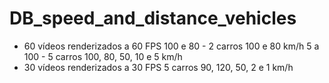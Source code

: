 # DB_speed_and_distance_vehicles


- 60 vídeos renderizados a 60 FPS
  100 e 80 - 2 carros 100 e 80 km/h
  5 a 100 - 5 carros 100, 80, 50, 10 e 5 km/h
- 30 vídeos renderizados a 30 FPS
  5 carros 90, 120, 50, 2 e 1 km/h

